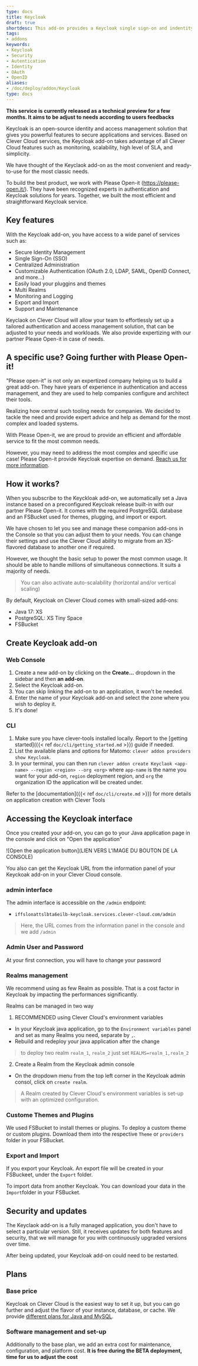 ```yaml
---
type: docs
title: Keycloak
draft: true
shortdesc: This add-on provides a Keycloak single sign-on and indentity and access management solution based on existing Clever Cloud services and taking the adventage of the Please open-it experiences, our Keycloak expert parner.
tags:
- addons
keywords:
- Keycloak
- Security
- Autentication
- Identity
- OAuth
- OpenID
aliases:
- /doc/deploy/addon/Keycloak
type: docs
---
```


**This service is currently released as a technical preview for a few months. It aims to be adjust to needs according to users feedbacks**

Keycloak is an open-source identity and access management solution that gives you powerful features to secure applications and services.
Based on Clever Cloud services, the Keycloak add-on takes advantage of all Clever Cloud features such as monitoring, scalability, high level of SLA, and simplicity.

We have thought of the Keyclaok add-on as the most convenient and ready-to-use for the most classic needs.

To build the best product, we work with Please Open-it (https://please-open.it/). They have been recognized experts in authentication and Keycloak solutions for years. Together, we built the most efficient and straightforward  Keycloak service.


## Key features
With the Keycloak add-on, you have access to a wide panel of services such as:
- Secure Identity Management
- Single Sign-On (SSO)
- Centralized Administration
- Customizable Authentication (OAuth 2.0, LDAP, SAML, OpenID Connect, and more...)
- Easily load your pluggins and themes
- Multi Realms
- Monitoring and Logging
- Export and Import
- Support and Maintenance

Keyclaok on Clever Cloud will allow your team to effortlessly set up a tailored authentication and access management solution, that can be adjusted to your needs and workloads. We also provide expertizing with our partner Please Open-it in case of needs.

## A specific use? Going further with Please Open-it!

"Please open-it" is not only an expertized company helping us to build a great add-on. They have years of experience in authentication and access management, and they are used to help companies configure and architect their tools.

Realizing how central such tooling needs for companies. We decided to tackle the need and provide expert advice and help as demand for the most complex and loaded systems.

With Please Open-it, we are proud to provide an efficient and affordable service to fit the most common needs.

However, you may need to address the most complex and specific use case!
Please Open-it provide Keycloak expertise on demand. [Reach us for more information](mailto:sales@clever-cloud.com).


## How it works?

When you subscribe to the Keyckloak add-on, we automatically set a Java instance based on a preconfigured Keycloak release built-in with our partner Please Open-it. It comes with the required PostgreSQL database and an FSBucket used for themes, plugging, and import or export.

We have chosen to let you see and manage these companion add-ons in the Console so that you can adjust them to your needs. You can change their settings and use the Clever Cloud ability to migrate from an XS-flavored database to another one if required. 

However, we thought the basic setup to power the most common usage. It should be able to handle millions of simultaneous connections. It suits a majority of needs.

> You can also activate auto-scalability (horizontal and/or vertical scaling)

By default, Keycloak on Clever Cloud comes with small-sized add-ons:

- Java 17: XS
- PostgreSQL: XS Tiny Space
- FSBucket

## Create Keycloak add-on

### Web Console

1. Create a new add-on by clicking on the **Create...** dropdown in the sidebar and then **an add-on**.
2. Select the Keycloak add-on.
3. You can skip linking the add-on to an application, it won't be needed.
4. Enter the name of your Keycloak add-on and select the zone where you wish to deploy it.
5. It's done!

### CLI

1. Make sure you have clever-tools installed locally. Report to the [getting started]({{< ref `doc/cli/getting_started.md` >}}) guide if needed.
2. List the available plans and options for Matomo: `clever addon providers show Keycloak`.
3. In your terminal, you can then run `clever addon create Keyclaok <app-name> --region <region> --org <org>` where `app-name` is the name you want for your add-on, `region` deployment region, and `org` the organization ID the application will be created under.

Refer to the [documentation]({{< ref `doc/cli/create.md` >}}) for more details on application creation with Clever Tools

## Accessing the Keycloak interface

Once you created your add-on, you can go to your Java application page in the console and click on "Open the application" 

![Open the application button](LIEN VERS L'IMAGE DU BOUTON DE LA CONSOLE)

You also can get the Keycloak URL from the information panel of your Keyckoak add-on in your Clever Cloud console.

### admin interface
The admin interface is accessible on the `/admin` endpoint:
- `iffslonattslbta6eilb-keycloak.services.clever-cloud.com/admin`
> Here, the URL comes from the information panel in the console and we add `/admin`

### Admin User and Password
At your first connection, you will have to change your password

### Realms management
We recommend using as few Realm as possible. That is a cost factor in Keycloak by impacting the performances significantly.

Realms can be managed in two way

1. RECOMMENDED using Clever Cloud's environment variables
- In your Keycloak java application, go to the `Environment variables` panel and set as many Realms you need, separate by `,`.
- Rebuild and redeploy your java application after the change

> to deploy two realm `realm_1`, `realm_2` just set `REALMS=realm_1,realm_2`


2. Create a Realm from the Keycloak admin console
- On the dropdown menu from the top left corner in the Keycloak admin consol, click on `create realm`.

> A Realm created by Clever Cloud's environment variables is set-up with an optimized configuration.


### Custome Themes and Plugins
We used FSBucket to install themes or plugins. To deploy a custom theme or custom plugins. Download them into the respective `Theme` or `providers` folder in your FSBucket. 

### Export and Import
If you export your Keycloak. An export file will be created in your FSBuckeet, under the `Export` folder.

To import data from another Keycloak. You can download your data in the `Import`folder in your FSBucket.


## Security and updates

The Keyclaok add-on is a fully managed application, you don't have to select a particular version. Still, it receives updates for both features and security, that we will manage for you with continuously upgraded versions over time.

After being updated, your Keycloak add-on could need to be restarted.

## Plans

### Base price
Keycloak on Clever Cloud is the easiest way to set it up, but you can go further and adjust the flavor of your instance, database, or cache. We provide [different plans for Java and MySQL](https://www.clever-cloud.com/pricing/).

### Software management and set-up

Additionally to the base plan, we add an extra cost for maintenance, configuration, and platform cost. **It is free during the BETA deployment, time for us to adjust the cost**

